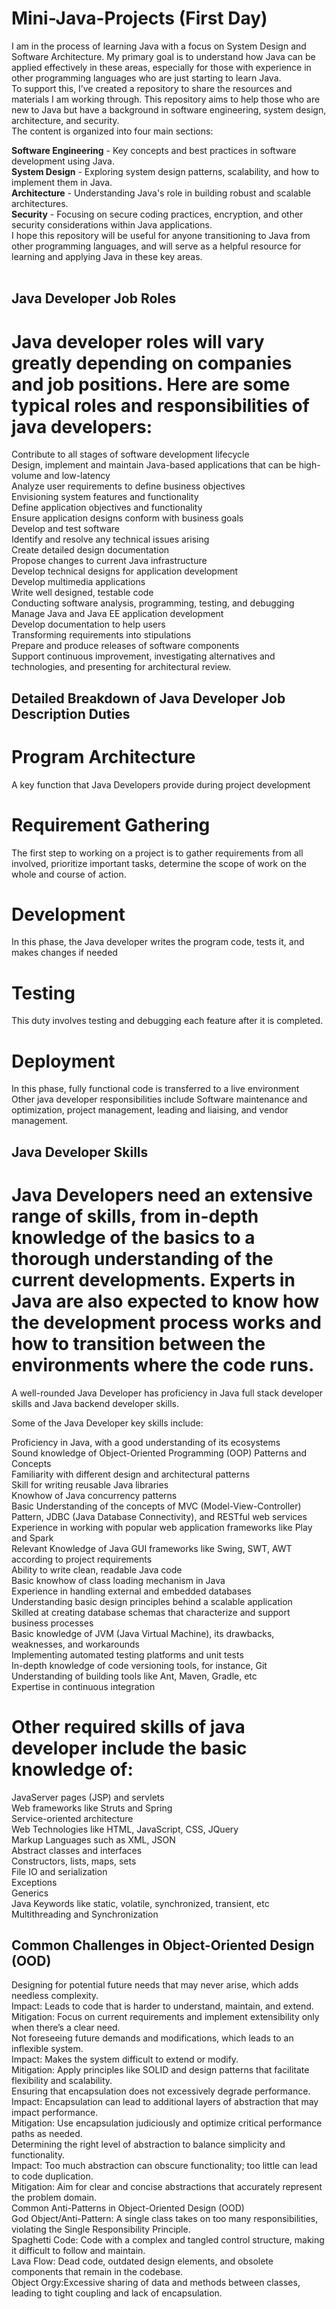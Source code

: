 # Mini-Java-Projects (First Day)
I am in the process of learning Java with a focus on System Design and Software Architecture. My primary goal is to understand how Java can be applied effectively in these areas, especially for those with experience in other programming languages who are just starting to learn Java.
<br/>
To support this, I’ve created a repository to share the resources and materials I am working through. This repository aims to help those who are new to Java but have a background in software engineering, system design, architecture, and security.
<br/>
The content is organized into four main sections:

**Software Engineering** - Key concepts and best practices in software development using Java.<br/>
**System Design** - Exploring system design patterns, scalability, and how to implement them in Java.<br/>
**Architecture** - Understanding Java's role in building robust and scalable architectures.<br/>
**Security** - Focusing on secure coding practices, encryption, and other security considerations within Java applications.<br/>
I hope this repository will be useful for anyone transitioning to Java from other programming languages, and will serve as a helpful resource for learning and applying Java in these key areas.<br/>
<br/>

## Java Developer Job Roles
# Java developer roles will vary greatly depending on companies and job positions. Here are some typical roles and responsibilities of java developers:

Contribute to all stages of software development lifecycle <br/>
Design, implement and maintain Java-based applications that can be high-volume and low-latency <br/>
Analyze user requirements to define business objectives <br/>
Envisioning system features and functionality <br/>
Define application objectives and functionality <br/>
Ensure application designs conform with business goals <br/>
Develop and test software <br/>
Identify and resolve any technical issues arising <br/>
Create detailed design documentation <br/>
Propose changes to current Java infrastructure <br/>
Develop technical designs for application development <br/>
Develop multimedia applications <br/>
Write well designed, testable code <br/>
Conducting software analysis, programming, testing, and debugging <br/>
Manage Java and Java EE application development <br/>
Develop documentation to help users <br/>
Transforming requirements into stipulations <br/>
Prepare and produce releases of software components <br/>
Support continuous improvement, investigating alternatives and technologies, and presenting for architectural review.
<br/>

## Detailed Breakdown of Java Developer Job Description Duties <br/>
# Program Architecture 
A key function that Java Developers provide during project development
<br/>
# Requirement Gathering
The first step to working on a project is to gather requirements from all involved, prioritize important tasks, determine the scope of work on the whole and course of action. 
<br/>
# Development 
In this phase, the Java developer writes the program code, tests it, and makes changes if needed 
<br/>
# Testing 
This duty involves testing and debugging each feature after it is completed.
<br/>
# Deployment
In this phase, fully functional code is transferred to a live environment
<br/>
Other java developer responsibilities include Software maintenance and optimization, project management, leading and liaising, and vendor management. 

## Java Developer Skills
# Java Developers need an extensive range of skills, from in-depth knowledge of the basics to a thorough understanding of the current developments. Experts in Java are also expected to know how the development process works and how to transition between the environments where the code runs.  

A well-rounded Java Developer has proficiency in Java full stack developer skills and Java backend developer skills.

Some of the Java Developer key skills include:

Proficiency in Java, with a good understanding of its ecosystems<br/>
Sound knowledge of Object-Oriented Programming (OOP) Patterns and Concepts<br/>
Familiarity with different design and architectural patterns<br/>
Skill for writing reusable Java libraries <br/>
Knowhow of Java concurrency patterns<br/>
Basic Understanding of the concepts of MVC (Model-View-Controller) Pattern, JDBC (Java Database Connectivity), and RESTful web services<br/>
Experience in working with popular web application frameworks like Play and Spark<br/>
Relevant Knowledge of Java GUI frameworks like Swing, SWT, AWT according to project requirements<br/>
Ability to write clean, readable Java code<br/>
Basic knowhow of class loading mechanism in Java<br/>
Experience in handling external and embedded databases<br/>
Understanding basic design principles behind a scalable application<br/>
Skilled at creating database schemas that characterize and support business processes<br/>
Basic knowledge of JVM (Java Virtual Machine), its drawbacks, weaknesses, and workarounds<br/>
Implementing automated testing platforms and unit tests <br/>
In-depth knowledge of code versioning tools, for instance, Git<br/>
Understanding of building tools like Ant, Maven, Gradle, etc<br/>
Expertise in continuous integration<br/>

# Other required skills of java developer include the basic knowledge of:

JavaServer pages (JSP) and servlets<br/>
Web frameworks like Struts and Spring<br/>
Service-oriented architecture <br/>
Web Technologies like HTML, JavaScript, CSS, JQuery<br/>
Markup Languages such as XML, JSON<br/>
Abstract classes and interfaces<br/>
Constructors, lists, maps, sets<br/>
File IO and serialization<br/>
Exceptions<br/>
Generics<br/>
Java Keywords like static, volatile, synchronized, transient, etc<br/>
Multithreading and Synchronization<br/>

## Common Challenges in Object-Oriented Design (OOD)<br/>
Designing for potential future needs that may never arise, which adds needless complexity.<br/>
Impact: Leads to code that is harder to understand, maintain, and extend.<br/>
Mitigation: Focus on current requirements and implement extensibility only when there’s a clear need.<br/>
Not foreseeing future demands and modifications, which leads to an inflexible system.<br/>
Impact: Makes the system difficult to extend or modify.<br/>
Mitigation: Apply principles like SOLID and design patterns that facilitate flexibility and scalability.<br/>
Ensuring that encapsulation does not excessively degrade performance.<br/>
Impact: Encapsulation can lead to additional layers of abstraction that may impact performance.<br/>
Mitigation: Use encapsulation judiciously and optimize critical performance paths as needed.<br/>
Determining the right level of abstraction to balance simplicity and functionality.<br/>
Impact: Too much abstraction can obscure functionality; too little can lead to code duplication.<br/>
Mitigation: Aim for clear and concise abstractions that accurately represent the problem domain.<br/>
Common Anti-Patterns in Object-Oriented Design (OOD)<br/>
God Object/Anti-Pattern: A single class takes on too many responsibilities, violating the Single Responsibility Principle.<br/>
Spaghetti Code: Code with a complex and tangled control structure, making it difficult to follow and maintain.<br/>
Lava Flow: Dead code, outdated design elements, and obsolete components that remain in the codebase.<br/>
Object Orgy:Excessive sharing of data and methods between classes, leading to tight coupling and lack of encapsulation.<br/>

